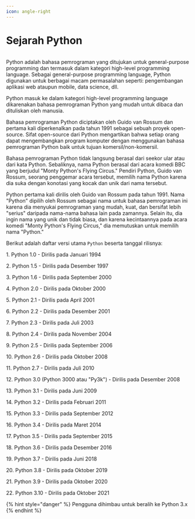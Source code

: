 ```yaml
---
icon: angle-right
---
```


# Sejarah Python

<figure><img src="https://lh7-rt.googleusercontent.com/docsz/AD_4nXdxPivEgUCoY2FhLt91M-fUZY8DwYMOaog5ozAvn63FJ9RQKIj8MZ94YOv2T1O-dIUyCfNjbRM0o4DHC2JS2IJFNNJQqNyoxA2w-AUeXtE1iTTlQd69mx8lfZk0liHttRVYEdvlLTyPEbEmM7chMJHjwoM?key=CAmvbDG6f-5iZFMmcQosyw" alt=""><figcaption></figcaption></figure>

Python adalah bahasa pemrograman yang ditujukan untuk general-purpose programming dan termasuk dalam kategori high-level programming language. Sebagai general-purpose programming language, Python digunakan untuk berbagai macam permasalahan seperti: pengembangan aplikasi web ataupun mobile, data science, dll.

Python masuk ke dalam kategori high-level programming language dikarenakan bahasa pemrograman Python yang mudah untuk dibaca dan dituliskan oleh manusia.

Bahasa  pemrograman  Python  diciptakan  oleh Guido van Rossum dan pertama kali diperkenalkan pada tahun 1991 sebagai sebuah proyek open-source. Sifat open-source dari Python mengartikan bahwa setiap orang dapat mengembangkan program komputer dengan menggunakan bahasa pemrograman Python baik untuk tujuan komersil/non-komersil.

Bahasa pemrograman Python tidak langsung berasal dari seekor ular atau dari kata Python. Sebaliknya, nama Python berasal dari acara komedi BBC yang berjudul "Monty Python's Flying Circus." Pendiri Python, Guido van Rossum, seorang penggemar acara tersebut, memilih nama Python karena dia suka dengan konotasi yang kocak dan unik dari nama tersebut.

Python pertama kali dirilis oleh Guido van Rossum pada tahun 1991. Nama "Python" dipilih oleh Rossum sebagai nama untuk bahasa pemrograman ini karena dia menyukai pemrograman yang mudah, kuat, dan bersifat lebih "serius" daripada nama-nama bahasa lain pada zamannya. Selain itu, dia ingin nama yang unik dan tidak biasa, dan karena kecintaannya pada acara komedi "Monty Python's Flying Circus," dia memutuskan untuk memilih nama "Python."

Berikut adalah daftar versi utama `Python` beserta tanggal rilisnya:



1\. Python 1.0 - Dirilis pada Januari 1994

2\. Python 1.5 - Dirilis pada Desember 1997

3\. Python 1.6 - Dirilis pada September 2000

4\. Python 2.0 - Dirilis pada Oktober 2000

5\. Python 2.1 - Dirilis pada April 2001

6\. Python 2.2 - Dirilis pada Desember 2001

7\. Python 2.3 - Dirilis pada Juli 2003

8\. Python 2.4 - Dirilis pada November 2004

9\. Python 2.5 - Dirilis pada September 2006

10\. Python 2.6 - Dirilis pada Oktober 2008

11\. Python 2.7 - Dirilis pada Juli 2010

12\. Python 3.0 (Python 3000 atau "Py3k") - Dirilis pada Desember 2008

13\. Python 3.1 - Dirilis pada Juni 2009

14\. Python 3.2 - Dirilis pada Februari 2011

15\. Python 3.3 - Dirilis pada September 2012

16\. Python 3.4 - Dirilis pada Maret 2014

17\. Python 3.5 - Dirilis pada September 2015

18\. Python 3.6 - Dirilis pada Desember 2016

19\. Python 3.7 - Dirilis pada Juni 2018

20\. Python 3.8 - Dirilis pada Oktober 2019

21\. Python 3.9 - Dirilis pada Oktober 2020

22\. Python 3.10 - Dirilis pada Oktober 2021

{% hint style="danger" %}
Pengguna dihimbau untuk beralih ke Python 3.x
{% endhint %}
